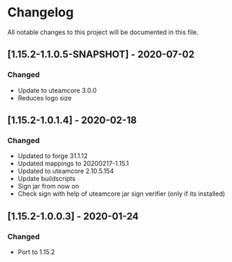 # Changelog
All notable changes to this project will be documented in this file.

## [1.15.2-1.1.0.5-SNAPSHOT] - 2020-07-02
### Changed
 - Update to uteamcore 3.0.0
 - Reduces logo size

## [1.15.2-1.0.1.4] - 2020-02-18
### Changed
 - Updated to forge 31.1.12
 - Updated mappings to 20200217-1.15.1
 - Updated to uteamcore 2.10.5.154
 - Update buildscripts
 - Sign jar from now on
 - Check sign with help of uteamcore jar sign verifier (only if its installed)

## [1.15.2-1.0.0.3] - 2020-01-24
### Changed
 - Port to 1.15.2
